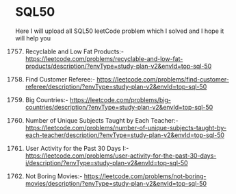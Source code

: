 # SQL50
Here I will upload all SQL50 leetCode problem which I solved and I hope it will help you

1757. Recyclable and Low Fat Products:- https://leetcode.com/problems/recyclable-and-low-fat-products/description/?envType=study-plan-v2&envId=top-sql-50   
584. Find Customer Referee:- https://leetcode.com/problems/find-customer-referee/description/?envType=study-plan-v2&envId=top-sql-50
595. Big Countries:- https://leetcode.com/problems/big-countries/description/?envType=study-plan-v2&envId=top-sql-50

2356. Number of Unique Subjects Taught by Each Teacher:- https://leetcode.com/problems/number-of-unique-subjects-taught-by-each-teacher/description/?envType=study-plan-v2&envId=top-sql-50

1141. User Activity for the Past 30 Days I:- https://leetcode.com/problems/user-activity-for-the-past-30-days-i/description/?envType=study-plan-v2&envId=top-sql-50

620. Not Boring Movies:- https://leetcode.com/problems/not-boring-movies/description/?envType=study-plan-v2&envId=top-sql-50

